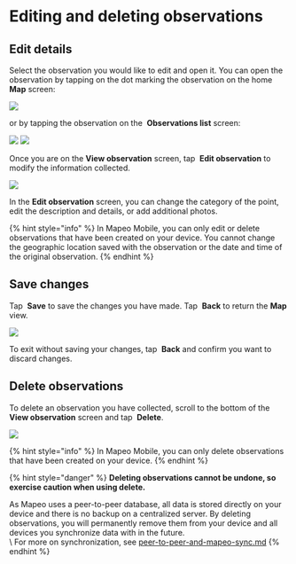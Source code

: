 # Editing and deleting observations

## Edit details

Select the observation you would like to edit and open it. You can open the observation by tapping on the dot marking the observation on the home <img src="../../.gitbook/assets/app-icons_Map_view.png" alt="" data-size="line" /> **Map** screen:

&#x20;![](../../.gitbook/assets/Homescreen-tap\_observation\_dot.jpg)

or by tapping the observation on the <img src="../../.gitbook/assets/app icons_observation-list_35px.png" alt="" data-size="line" /> **Observations list** screen:

&#x20;![](../../.gitbook/assets/Homescreen-Observations\_list\_button.jpg) ![](../../.gitbook/assets/Mm\_Observations\_list\_screen-select\_obs.jpg)

Once you are on the **View observation** screen, tap <img src="../../.gitbook/assets/app_icons_edit_35px.png" alt="" data-size="line" /> **Edit observation** to modify the information collected.

&#x20;![](../../.gitbook/assets/Edit\_observation\_button.jpg)

In the **Edit observation** screen, you can change the category of the point, edit the description and details, or add additional photos.&#x20;

{% hint style="info" %}
In Mapeo Mobile, you can only edit or delete observations that have been created on your device. You cannot change the geographic location saved with the observation or the date and time of the original observation.
{% endhint %}

## Save changes

Tap <img src="../../.gitbook/assets/app_icons_save_35px.png" alt="" data-size="line" /> **Save** to save the changes you have made. Tap <img src="../../.gitbook/assets/app_icons_back_arrow.png" alt="" data-size="line" /> **Back** to return the **Map** view.

![](../../.gitbook/assets/Mm\_Save\_observation.jpg)

To exit without saving your changes, tap <img src="../../.gitbook/assets/app_icons_back_arrow.png" alt="" data-size="line" /> **Back** and confirm you want to discard changes.

## Delete observations

To delete an observation you have collected, scroll to the bottom of the **View observation** screen and tap <img src="../../.gitbook/assets/app_icons_Delete-trash.png" alt="" data-size="line" /> **Delete**.

![](../../.gitbook/assets/Delete\_button.jpg)

{% hint style="info" %}
In Mapeo Mobile, you can only delete observations that have been created on your device.
{% endhint %}

{% hint style="danger" %}
**Deleting observations cannot be undone, so exercise caution when using delete.**

As Mapeo uses a peer-to-peer database, all data is stored directly on your device and there is no backup on a centralized server. By deleting observations, you will permanently remove them from your device and all devices you synchronize data with in the future.\
\ For more on synchronization, see [peer-to-peer-and-mapeo-sync.md](../../overview/about-mapeo/peer-to-peer-and-mapeo-sync.md "mention")
{% endhint %}
